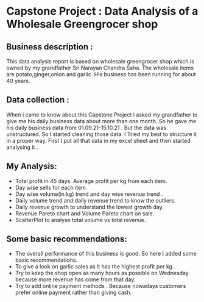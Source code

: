 # Capstone Project : Data Analysis of a Wholesale Greengrocer shop
## Business description :
This data analysis report is based on wholesale
greengrocer shop which is owned by my grandfather
Sri Narayan Chandra Saha.
The wholesale items are potato,ginger,onion and
garlic. His business has been running for about 40 years.
## Data collection :
When i came to know about this Capstone
Project i asked my grandfather to give me his daily
business data about more than one month.
So he gave me his daily business data from
01.09.21-15.10.21 . But the data was unstructured. So I started
cleaning those data. I Tried my best to structure it in a proper way. First I put all that data in my
excel sheet and then started analysing it .
## My Analysis:
* Total profit in 45 days. Average profit per kg from each item.
* Day wise sells for each item.
* Day wise volume(in kg) trend and day wise revenue trend .
* Daily volume trend and daily revenue trend to know the outliers.
* Daily revenue growth to understand the lowest growth day.
* Revenue Pareto chart and Volume Pareto chart on sale.
* ScatterPlot to analyse total volume vs total revenue.
## Some basic recommendations:
* The overall performance of this business is good. So here I added some basic recommendations.
* To give a look on garlic sales as it has the highest profit per kg .
* Try to keep the shop open as many hours as possible on Wednesday because
more revenue has come from that day.
* Try to add online payment methods . Because nowadays customers prefer online
payment rather than giving cash.
